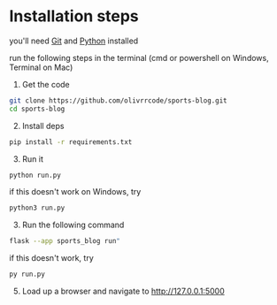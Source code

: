 # Installation steps

you'll need [Git](https://git-scm.com/downloads) and [Python](https://www.python.org/downloads/) installed

run the following steps in the terminal (cmd or powershell on Windows, Terminal on Mac)

1. Get the code

```bash
git clone https://github.com/olivrrcode/sports-blog.git
cd sports-blog
```

2. Install deps

```bash
pip install -r requirements.txt
```

3. Run it

```bash
python run.py
```

if this doesn't work on Windows, try

```bash
python3 run.py
```

3. Run the following command
```bash
flask --app sports_blog run"
```

if this doesn't work, try

```bash
py run.py
```

5. Load up a browser and navigate to http://127.0.0.1:5000
